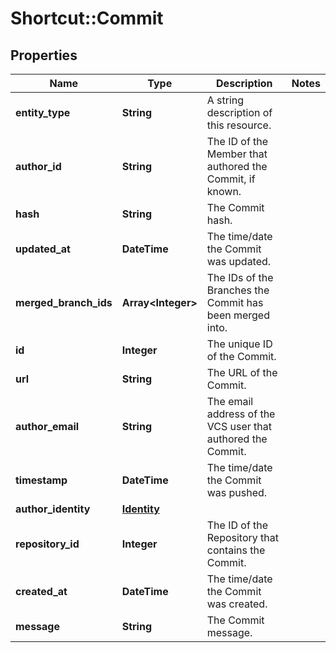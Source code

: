 # Shortcut::Commit

## Properties
Name | Type | Description | Notes
------------ | ------------- | ------------- | -------------
**entity_type** | **String** | A string description of this resource. | 
**author_id** | **String** | The ID of the Member that authored the Commit, if known. | 
**hash** | **String** | The Commit hash. | 
**updated_at** | **DateTime** | The time/date the Commit was updated. | 
**merged_branch_ids** | **Array&lt;Integer&gt;** | The IDs of the Branches the Commit has been merged into. | 
**id** | **Integer** | The unique ID of the Commit. | 
**url** | **String** | The URL of the Commit. | 
**author_email** | **String** | The email address of the VCS user that authored the Commit. | 
**timestamp** | **DateTime** | The time/date the Commit was pushed. | 
**author_identity** | [**Identity**](Identity.md) |  | 
**repository_id** | **Integer** | The ID of the Repository that contains the Commit. | 
**created_at** | **DateTime** | The time/date the Commit was created. | 
**message** | **String** | The Commit message. | 

